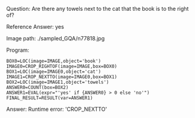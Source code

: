 Question: Are there any towels next to the cat that the book is to the right of?

Reference Answer: yes

Image path: ./sampled_GQA/n77818.jpg

Program:

```
BOX0=LOC(image=IMAGE,object='book')
IMAGE0=CROP_RIGHTOF(image=IMAGE,box=BOX0)
BOX1=LOC(image=IMAGE0,object='cat')
IMAGE1=CROP_NEXTTO(image=IMAGE0,box=BOX1)
BOX2=LOC(image=IMAGE1,object='towels')
ANSWER0=COUNT(box=BOX2)
ANSWER1=EVAL(expr="'yes' if {ANSWER0} > 0 else 'no'")
FINAL_RESULT=RESULT(var=ANSWER1)
```
Answer: Runtime error: 'CROP_NEXTTO'

